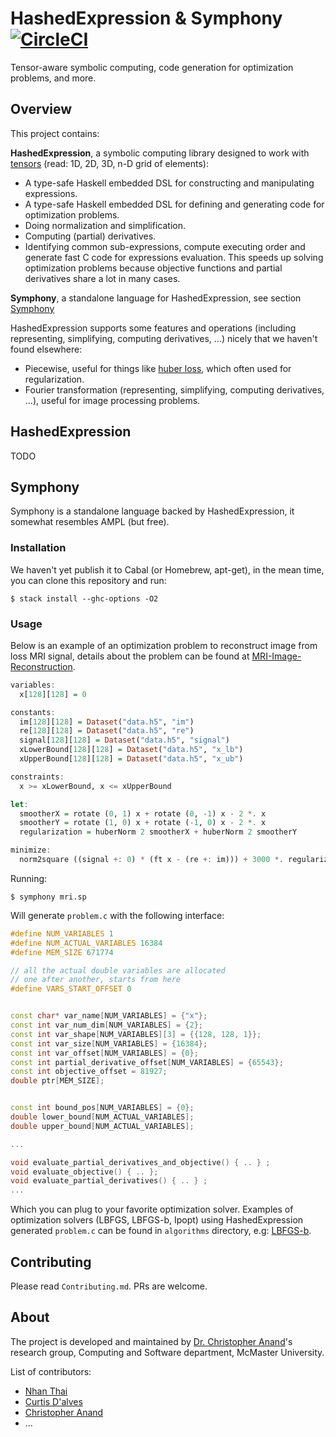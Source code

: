 # HashedExpression & Symphony   [![CircleCI](https://circleci.com/gh/dalvescb/HashedExpression/tree/master.svg?style=svg)](https://circleci.com/gh/dalvescb/HashedExpression/tree/master)
Tensor-aware symbolic computing, code generation for optimization problems, and more.

## Overview
This project contains:

**HashedExpression**, a symbolic computing library designed to work with [tensors](https://en.wikipedia.org/wiki/Tensor) (read: 1D, 2D, 3D, n-D grid of elements):
- A type-safe Haskell embedded DSL for constructing and manipulating expressions.
- A type-safe Haskell embedded DSL for defining and generating code for optimization problems.
- Doing normalization and simplification.
- Computing (partial) derivatives.
- Identifying common sub-expressions, compute executing order and generate fast C code for expressions evaluation.
This speeds up solving optimization problems because objective functions and partial derivatives share a lot in many cases.

**Symphony**, a standalone language for HashedExpression, see section [Symphony](#symphony)

HashedExpression supports some features and operations (including representing, simplifying, computing derivatives, ...) nicely that we haven't found elsewhere:
- Piecewise, useful for things like [huber loss](https://en.wikipedia.org/wiki/Huber_loss), which often used for regularization.
- Fourier transformation (representing, simplifying, computing derivatives, ...), useful for image processing problems.

## HashedExpression

TODO

## Symphony

Symphony is a standalone language backed by HashedExpression, it somewhat resembles AMPL (but free).
### Installation
We haven't yet publish it to Cabal (or Homebrew, apt-get), in the mean time, you can clone this repository and run:
```terminal
$ stack install --ghc-options -O2
```

### Usage
Below is an example of an optimization problem to reconstruct image from loss MRI signal, details about the problem can be found at
[MRI-Image-Reconstruction](examples/MRI-Image-Reconstruction.pdf).

```haskell
variables:
  x[128][128] = 0

constants:
  im[128][128] = Dataset("data.h5", "im")
  re[128][128] = Dataset("data.h5", "re")
  signal[128][128] = Dataset("data.h5", "signal")
  xLowerBound[128][128] = Dataset("data.h5", "x_lb")
  xUpperBound[128][128] = Dataset("data.h5", "x_ub")

constraints:
  x >= xLowerBound, x <= xUpperBound

let:
  smootherX = rotate (0, 1) x + rotate (0, -1) x - 2 *. x
  smootherY = rotate (1, 0) x + rotate (-1, 0) x - 2 *. x
  regularization = huberNorm 2 smootherX + huberNorm 2 smootherY

minimize:
  norm2square ((signal +: 0) * (ft x - (re +: im))) + 3000 *. regularization
```


Running:

```terminal
$ symphony mri.sp
```
Will generate `problem.c` with the following interface:

```c++
#define NUM_VARIABLES 1
#define NUM_ACTUAL_VARIABLES 16384
#define MEM_SIZE 671774

// all the actual double variables are allocated
// one after another, starts from here
#define VARS_START_OFFSET 0


const char* var_name[NUM_VARIABLES] = {"x"};
const int var_num_dim[NUM_VARIABLES] = {2};
const int var_shape[NUM_VARIABLES][3] = {{128, 128, 1}};
const int var_size[NUM_VARIABLES] = {16384};
const int var_offset[NUM_VARIABLES] = {0};
const int partial_derivative_offset[NUM_VARIABLES] = {65543};
const int objective_offset = 81927;
double ptr[MEM_SIZE];


const int bound_pos[NUM_VARIABLES] = {0};
double lower_bound[NUM_ACTUAL_VARIABLES];
double upper_bound[NUM_ACTUAL_VARIABLES];

...

void evaluate_partial_derivatives_and_objective() { .. } ;
void evaluate_objective() { .. };
void evaluate_partial_derivatives() { .. } ;
...
```
Which you can plug to your favorite optimization solver. Examples of
optimization solvers (LBFGS, LBFGS-b, Ipopt) using HashedExpression generated `problem.c` can be found
in `algorithms` directory, e.g: [LBFGS-b](https://github.com/dalvescb/HashedExpression/blob/master/algorithms/lbfgs-b/lbfgs-b.c).



## Contributing
Please read `Contributing.md`. PRs are welcome.


## About
The project is developed and maintained by [Dr. Christopher Anand](https://github.com/christopheranand)'s research group, Computing and Software department, McMaster University.

List of contributors:
- [Nhan Thai](https://github.com/dandoh)
- [Curtis D'alves](https://github.com/dalvescb)
- [Christopher Anand](https://github.com/christopheranand)
- ...

